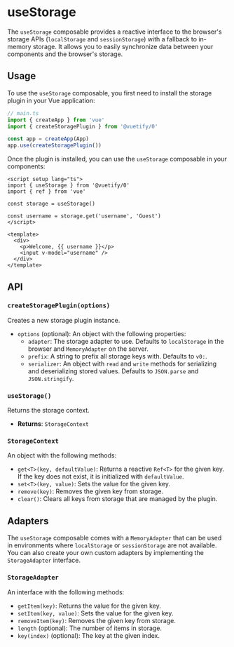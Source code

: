 # useStorage

The `useStorage` composable provides a reactive interface to the browser's storage APIs (`localStorage` and `sessionStorage`) with a fallback to in-memory storage. It allows you to easily synchronize data between your components and the browser's storage.

## Usage

To use the `useStorage` composable, you first need to install the storage plugin in your Vue application:

```typescript
// main.ts
import { createApp } from 'vue'
import { createStoragePlugin } from '@vuetify/0'

const app = createApp(App)
app.use(createStoragePlugin())
```

Once the plugin is installed, you can use the `useStorage` composable in your components:

```vue
<script setup lang="ts">
import { useStorage } from '@vuetify/0'
import { ref } from 'vue'

const storage = useStorage()

const username = storage.get('username', 'Guest')
</script>

<template>
  <div>
    <p>Welcome, {{ username }}</p>
    <input v-model="username" />
  </div>
</template>
```

## API

### `createStoragePlugin(options)`

Creates a new storage plugin instance.

- `options` (optional): An object with the following properties:
  - `adapter`: The storage adapter to use. Defaults to `localStorage` in the browser and `MemoryAdapter` on the server.
  - `prefix`: A string to prefix all storage keys with. Defaults to `v0:`.
  - `serializer`: An object with `read` and `write` methods for serializing and deserializing stored values. Defaults to `JSON.parse` and `JSON.stringify`.

### `useStorage()`

Returns the storage context.

- **Returns**: `StorageContext`

### `StorageContext`

An object with the following methods:

- `get<T>(key, defaultValue)`: Returns a reactive `Ref<T>` for the given key. If the key does not exist, it is initialized with `defaultValue`.
- `set<T>(key, value)`: Sets the value for the given key.
- `remove(key)`: Removes the given key from storage.
- `clear()`: Clears all keys from storage that are managed by the plugin.

## Adapters

The `useStorage` composable comes with a `MemoryAdapter` that can be used in environments where `localStorage` or `sessionStorage` are not available. You can also create your own custom adapters by implementing the `StorageAdapter` interface.

### `StorageAdapter`

An interface with the following methods:

- `getItem(key)`: Returns the value for the given key.
- `setItem(key, value)`: Sets the value for the given key.
- `removeItem(key)`: Removes the given key from storage.
- `length` (optional): The number of items in storage.
- `key(index)` (optional): The key at the given index.
